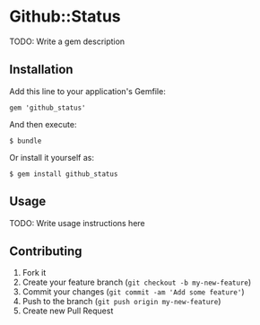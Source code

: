 # Github::Status

TODO: Write a gem description

## Installation

Add this line to your application's Gemfile:

    gem 'github_status'

And then execute:

    $ bundle

Or install it yourself as:

    $ gem install github_status

## Usage

TODO: Write usage instructions here

## Contributing

1. Fork it
2. Create your feature branch (`git checkout -b my-new-feature`)
3. Commit your changes (`git commit -am 'Add some feature'`)
4. Push to the branch (`git push origin my-new-feature`)
5. Create new Pull Request
